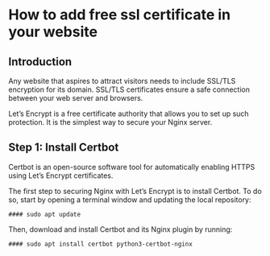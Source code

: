 # How to add free ssl certificate in your website

## Introduction
Any website that aspires to attract visitors needs to include SSL/TLS encryption for its domain. SSL/TLS certificates ensure a safe connection between your web server and browsers.

Let’s Encrypt is a free certificate authority that allows you to set up such protection. It is the simplest way to secure your Nginx server.

## Step 1: Install Certbot

Certbot is an open-source software tool for automatically enabling HTTPS using Let’s Encrypt certificates.

The first step to securing Nginx with Let’s Encrypt is to install Certbot. To do so, start by opening a terminal window and updating the local repository:

```` #### sudo apt update ````

Then, download and install Certbot and its Nginx plugin by running:

``` #### sudo apt install certbot python3-certbot-nginx ```
